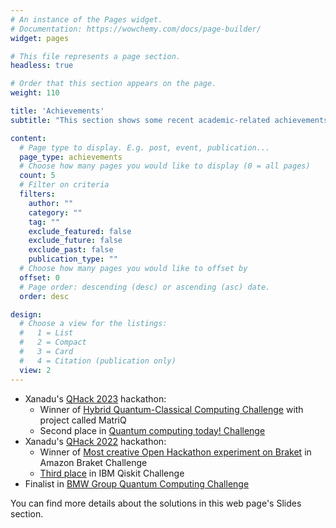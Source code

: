 ```yaml
---
# An instance of the Pages widget.
# Documentation: https://wowchemy.com/docs/page-builder/
widget: pages

# This file represents a page section.
headless: true

# Order that this section appears on the page.
weight: 110

title: 'Achievements'
subtitle: "This section shows some recent academic-related achievements."

content:
  # Page type to display. E.g. post, event, publication...
  page_type: achievements
  # Choose how many pages you would like to display (0 = all pages)
  count: 5
  # Filter on criteria
  filters:
    author: ""
    category: ""
    tag: ""
    exclude_featured: false
    exclude_future: false
    exclude_past: false
    publication_type: ""
  # Choose how many pages you would like to offset by
  offset: 0
  # Page order: descending (desc) or ascending (asc) date.
  order: desc

design:
  # Choose a view for the listings:
  #   1 = List
  #   2 = Compact
  #   3 = Card
  #   4 = Citation (publication only)
  view: 2
---
```


- Xanadu's [QHack 2023](https://pennylane.ai/blog/2023/04/qhack-2023-highlights) hackathon:
  - Winner of [Hybrid Quantum-Classical Computing Challenge](https://pennylane.ai/blog/2023/04/qhack-2023-highlights/#open-hackathon) with project called MatriQ
  - Second place in [Quantum computing today! Challenge](https://github.com/XanaduAI/QHack2023#quantum-computing-today)
- Xanadu's [QHack 2022](https://qhack.ai/) hackathon:
  - Winner of [Most creative Open Hackathon experiment on Braket](https://aws.amazon.com/blogs/quantum-computing/qhack-2022-highlights-and-amazon-braket-challenge-winners-announced/) in Amazon Braket Challenge
  - [Third place](https://pennylane.ai/blog/2022/03/qhack-2022-the-one-of-a-kind-celebration-of-quantum-computing/) in IBM Qiskit Challenge
- Finalist in [BMW Group Quantum Computing Challenge](https://www.press.bmwgroup.com/global/article/detail/T0362463EN/bmw-group-quantum-computing-challenge:-the-winners-have-been-decided?language=en)

You can find more details about the solutions in this web page's Slides section.